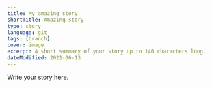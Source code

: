 ```yaml
---
title: My amazing story
shortTitle: Amazing story
type: story
language: git
tags: [branch]
cover: image
excerpt: A short summary of your story up to 140 characters long.
dateModified: 2021-06-13
---
```


Write your story here.
